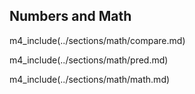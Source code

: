 ## Numbers and Math

m4_include(../sections/math/compare.md)

m4_include(../sections/math/pred.md)

m4_include(../sections/math/math.md)
